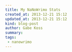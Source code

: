 ```yaml
---
title: My NaNoWrimo Stats
created_at: 2013-12-21 15:12
updated_at: 2013-12-21 15:12
kind: blog-post
author: Gabe Koss
summary: 
tags: 
 - nanowrimo
--- 
```


<script src="/js/d3-v3-min.js" charset="utf-8"></script>
<script src="/js/jquery-1-10-1-min.js"></script>
<script src="/js/nano.js"></script>
<style type="text/css">
.wc-graph-bar:hover { fill: #C9FE51; }
</style>

<div id="wc-line"></div>
<div id="wc-graph"></div>
